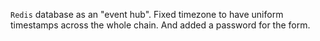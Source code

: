 `Redis` database as an "event hub". Fixed timezone to have uniform timestamps across the
whole chain. And added a password for the form.
